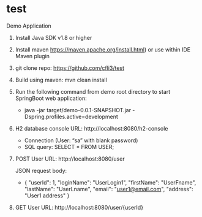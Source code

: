 # test

Demo Application
1.	Install Java SDK v1.8 or higher
2.	Install maven https://maven.apache.org/install.html) or use within IDE Maven plugin
3.	git clone repo: https://github.com/cfli3/test
4.	Build using maven: mvn clean install
5.	Run the following command from demo root directory to start SpringBoot web application: 

    - java -jar target/demo-0.0.1-SNAPSHOT.jar -Dspring.profiles.active=development

6.	H2 database console URL: 	http://localhost:8080/h2-console
    - Connection (User: “sa” with blank password)
    - SQL query: 	SELECT * FROM USER;

7.	POST User URL: 	http://localhost:8080/user

      JSON request body: 
      - {
        "userId": 1,
        "loginName": "UserLogin1",
        "firstName": "UserFname",
        "lastName": "UserLname",
        "email": "user1@email.com",
        "address": "User1 address"
       }
      
8.	GET User URL: 	http://localhost:8080/user/{userId}


